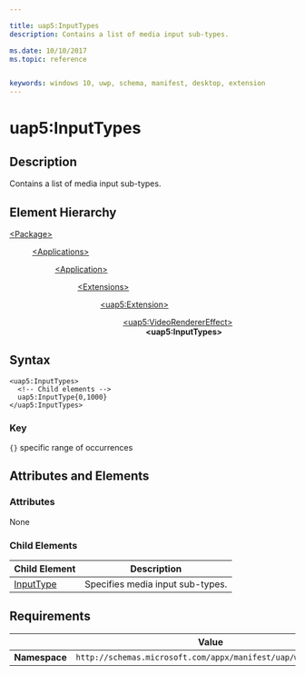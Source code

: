 ```yaml
---

title: uap5:InputTypes
description: Contains a list of media input sub-types.

ms.date: 10/10/2017
ms.topic: reference


keywords: windows 10, uwp, schema, manifest, desktop, extension 
---
```


# uap5:InputTypes

## Description
Contains a list of media input sub-types.

## Element Hierarchy
<dl>
<dt><a href="element-package.md">&lt;Package&gt;</a></dt>
<dd>
<dl>
<dt><a href="element-applications.md">&lt;Applications&gt;</a></dt>
<dd>
<dl>
<dt><a href="element-application.md">&lt;Application&gt;</a></dt>
<dd>
<dl>
<dt><a href="element-1-extensions.md">&lt;Extensions&gt;</a></dt>
<dd>
<dl>
<dt><a href="element-uap5-extension.md">&lt;uap5:Extension&gt;</a></dt>
<dd>
<dl>
<dt><a href="element-uap5-VideoRendererEffect.md">&lt;uap5:VideoRendererEffect&gt;</a></dt>
<dd><b>&lt;uap5:InputTypes&gt;</b></dd>
</dl>
</dd>
</dl>
</dd>
</dl>
</dd>
</dl>
</dd>
</dl>
</dd>
</dl>

## Syntax
```syntax
<uap5:InputTypes>   
  <!-- Child elements -->
  uap5:InputType{0,1000}
</uap5:InputTypes>
```

### Key
`{}` specific range of occurrences

## Attributes and Elements

### Attributes
None

### Child Elements

| Child Element | Description |
|---------------|-------------|
| [InputType](element-uap5-InputType.md) | Specifies media input sub-types. |


## Requirements

|   | Value |
|--|--|
| **Namespace** | `http://schemas.microsoft.com/appx/manifest/uap/windows10/5` |
